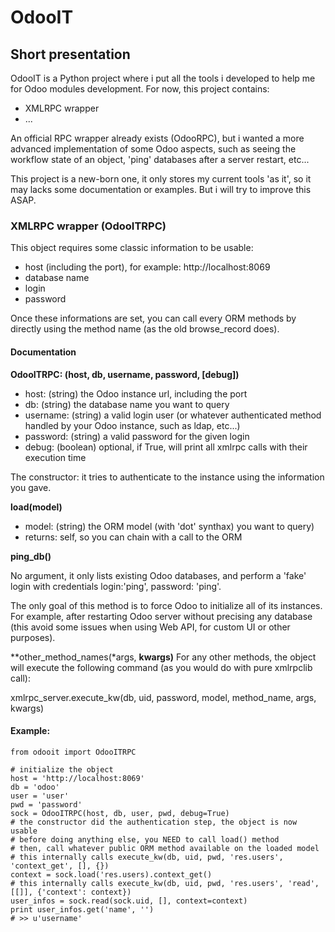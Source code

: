 OdooIT
======

Short presentation
------------------

OdooIT is a Python project where i put all the tools i developed to help me for Odoo modules development.
For now, this project contains:
* XMLRPC wrapper
* ...

An official RPC wrapper already exists (OdooRPC), but i wanted a more advanced implementation of some Odoo aspects, such as seeing the workflow state of an object, 'ping' databases after a server restart, etc... 

This project is a new-born one, it only stores my current tools 'as it', so it may lacks some documentation or examples.
But i will try to improve this ASAP.

### XMLRPC wrapper (OdooITRPC)

This object requires some classic information to be usable:
* host (including the port), for example: http://localhost:8069
* database name
* login
* password

Once these informations are set, you can call every ORM methods by directly using the method name (as the old browse_record does).

#### Documentation

**OdooITRPC: (host, db, username, password, [debug])**
* host: (string) the Odoo instance url, including the port
* db: (string) the database name you want to query
* username: (string) a valid login user (or whatever authenticated method handled by your Odoo instance, such as ldap, etc...)
* password: (string) a valid password for the given login
* debug: (boolean) optional, if True, will print all xmlrpc calls with their execution time

The constructor: it tries to authenticate to the instance using the information you gave.

**load(model)**
* model: (string) the ORM model (with 'dot' synthax) you want to query)
* returns: self, so you can chain with a call to the ORM

**ping_db()**

No argument, it only lists existing Odoo databases, and perform a 'fake' login with credentials login:'ping', password: 'ping'.

The only goal of this method is to force Odoo to initialize all of its instances. For example, after restarting Odoo server without precising any database (this avoid some issues when using Web API, for custom UI or other purposes).

**other_method_names(*args, **kwargs)**
For any other methods, the object will execute the following command (as you would do with pure xmlrpclib call):

xmlrpc_server.execute_kw(db, uid, password, model, method_name, args, kwargs)

#### Example:

	from odooit import OdooITRPC

	# initialize the object
	host = 'http://localhost:8069'
	db = 'odoo'
	user = 'user'
	pwd = 'password'
	sock = OdooITRPC(host, db, user, pwd, debug=True)
	# the constructor did the authentication step, the object is now usable
	# before doing anything else, you NEED to call load() method
	# then, call whatever public ORM method available on the loaded model
	# this internally calls execute_kw(db, uid, pwd, 'res.users', 'context_get', [], {})
	context = sock.load('res.users).context_get()
	# this internally calls execute_kw(db, uid, pwd, 'res.users', 'read', [[]], {'context': context})
	user_infos = sock.read(sock.uid, [], context=context)
	print user_infos.get('name', '')
	# >> u'username'

